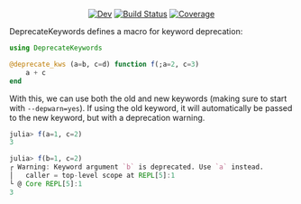 <div align="center">

[![Dev](https://img.shields.io/badge/docs-dev-blue.svg)](https://astroautomata.com/DeprecateKeywords.jl/dev/)
[![Build Status](https://github.com/MilesCranmer/DeprecateKeywords.jl/actions/workflows/CI.yml/badge.svg?branch=main)](https://github.com/MilesCranmer/DeprecateKeywords.jl/actions/workflows/CI.yml?query=branch%3Amain)
[![Coverage](https://coveralls.io/repos/github/MilesCranmer/DeprecateKeywords.jl/badge.svg?branch=main)](https://coveralls.io/github/MilesCranmer/DeprecateKeywords.jl?branch=main)

</div>
  
DeprecateKeywords defines a macro for keyword deprecation:

```julia
using DeprecateKeywords

@deprecate_kws (a=b, c=d) function f(;a=2, c=3)
    a + c
end
```

With this, we can use both the old and new keywords (making sure to start with `--depwarn=yes`).
If using the old keyword, it will automatically be passed to the new keyword, but with a deprecation warning.

```julia
julia> f(a=1, c=2)
3

julia> f(b=1, c=2)
┌ Warning: Keyword argument `b` is deprecated. Use `a` instead.
│   caller = top-level scope at REPL[5]:1
└ @ Core REPL[5]:1
3
```
